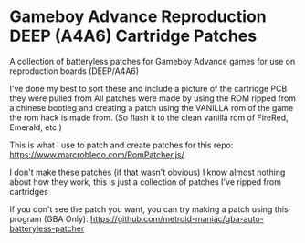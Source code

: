 # Gameboy Advance Reproduction DEEP (A4A6) Cartridge Patches
A collection of batteryless patches for Gameboy Advance games for use on reproduction boards (DEEP/A4A6)

I've done my best to sort these and include a picture of the cartridge PCB they were pulled from
All patches were made by using the ROM ripped from a chinese bootleg and creating a patch using the VANILLA rom of the game the rom hack is made from. (So flash it to the clean vanilla rom of FireRed, Emerald, etc.)

This is what I use to patch and create patches for this repo: https://www.marcrobledo.com/RomPatcher.js/

I don't make these patches (if that wasn't obvious) I know almost nothing about how they work, this is just a collection of patches I've ripped from cartridges

If you don't see the patch you want, you can try making a patch using this program (GBA Only): https://github.com/metroid-maniac/gba-auto-batteryless-patcher
